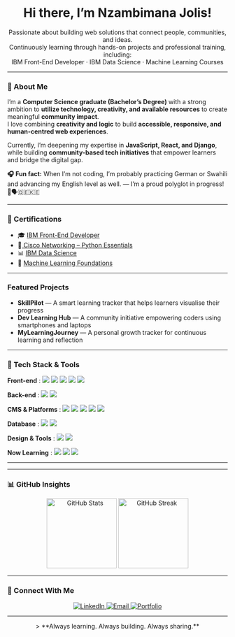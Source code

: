 <!-- ## Hi there 👋
Graduated in Computer Science(Bachelor's degree) with a strong passion for Web development, Artificial Intelligence, machine learning, and data science. I'm learning and building my skills through online courses (IBM front-end developer, IBM Data Science, Machine Learning) and personal projects. I'm excited to connect with like-minded individuals and explore opportunities in the field.

## Skills:

- Programming languages: Python, R, Java, JavaScript, PHP, and SQL 
- Data science tools: Pandas, NumPy, Matplotlib, Scikit-learn, Jupyter Notebook, and IBM Watson Studio
- Machine learning: Supervised and unsupervised learning

## Goals:

- Land an entry-level web developer role, data science role, or research opportunity.
- Continue learning and expanding my skill set in Web Development, Artificial Intelligence, data science and other technologies related to AI and web development

## Let's Connect:
#### Portfolio:
#### Contact & Address:
Location: Isingiro

Email address: nzambimanafranck@gmail.com


**JolisNzamb21st/JolisNzamb21st** is a ✨ _special_ ✨ repository because its `README.md` (this file) appears on your GitHub profile.

Here are some ideas to get you started:

- 🔭 I’m currently working on ...
- 🌱 I’m currently learning ...
- 👯 I’m looking to collaborate on ...
- 🤔 I’m looking for help with ...
- 💬 Ask me about ...
- 📫 How to reach me: ...
- 😄 Pronouns: ...
- ⚡ Fun fact: ...

👋 Hi there! I'm Nzambimana Jolis — a Computer Science graduate with a strong passion for Web Development, Artificial Intelligence, Machine Learning, and Data Science.

💡 I’m continuously building my skills through hands-on personal projects and professional online training, including but not limited to:
- IBM Front-End Developer
- IBM Data Science
- Machine Learning courses

🔧 **Tech Stack**  
- Front-end:
  HTML · CSS · Bootstrap · JavaScript · React  PHP
- Back-end:
  Python · Django
- Data Science Tools: Pandas, NumPy, Matplotlib, Scikit-learn, Jupyter Notebook, IBM Watson Studio  
- Machine Learning: Supervised & Unsupervised Learning  

🎯 **Goals**
- Land an entry-level role in Web Development, Data Science, or research opportunity.
- Continuously expand my knowledge in AI, Web Technologies, and Software Development.

🌐**Let’s Connect!**
[Portfolio](https://jolisnzamb21st.github.io/My-portifolio/) | [WhatsApp](https://wa.me/256789172498)  

📍 Location: Isingiro -->




<h1 align="center"> Hi there, I’m Nzambimana Jolis!</h1>

<p align="center">
   Passionate about building web solutions that connect people, communities, and ideas.<br>
   Continuously learning through hands-on projects and professional training, including:<br>
   IBM Front-End Developer ·  IBM Data Science ·  Machine Learning Courses
</p>

---

### 🧠 About Me
I’m a **Computer Science graduate (Bachelor’s Degree)** with a strong ambition to **utilize technology, creativity, and available resources** to create meaningful **community impact**.  
I love combining **creativity and logic** to build **accessible, responsive, and human-centred web experiences**.  

Currently, I’m deepening my expertise in **JavaScript, React, and Django**, while building **community-based tech initiatives** that empower learners and bridge the digital gap.

**🎧 Fun fact:** When I’m not coding, I’m probably practicing German or Swahili and advancing my English level as well. — I’m a proud polyglot in progress! 🧠🗣️🇩🇪🇰🇪

---

### 🏅 Certifications
- 🎓 [IBM Front-End Developer](https://www.credly.com/badges/3ed6f1cc-be5e-4e93-a852-103a52490789) 
- 🐍[ Cisco Networking – Python Essentials](https://www.credly.com/badges/7811a030-ab09-4455-9c70-1efc1f7f64f3)
- 📊 [IBM Data Science](https://www.credly.com/badges/3ed6f1cc-be5e-4e93-a852-103a52490789)  
- 🤖 [Machine Learning Foundations](https://www.coursera.org/account/accomplishments/certificate/#)

---

###  Featured Projects
-  **SkillPilot** — A smart learning tracker that helps learners visualise their progress  
-  **Dev Learning Hub** — A community initiative empowering coders using smartphones and laptops  
-  **MyLearningJourney** — A personal growth tracker for continuous learning and reflection  

---

### 🔧 Tech Stack & Tools

<p align="center">
  
**Front-end** :       <img src="https://img.shields.io/badge/HTML5-E34F26?style=for-the-badge&logo=html5&logoColor=white"/> 
<img src="https://img.shields.io/badge/CSS3-1572B6?style=for-the-badge&logo=css3&logoColor=white"/> 
<img src="https://img.shields.io/badge/Bootstrap-7952B3?style=for-the-badge&logo=bootstrap&logoColor=white"/> 
<img src="https://img.shields.io/badge/JavaScript-F7DF1E?style=for-the-badge&logo=javascript&logoColor=black"/> 
<img src="https://img.shields.io/badge/React-61DAFB?style=for-the-badge&logo=react&logoColor=black"/>

**Back-end** :        <img src="https://img.shields.io/badge/Python-3776AB?style=for-the-badge&logo=python&logoColor=white"/> 
<img src="https://img.shields.io/badge/Django-092E20?style=for-the-badge&logo=django&logoColor=white"/>

**CMS & Platforms** : <img src="https://img.shields.io/badge/WordPress-21759B?style=for-the-badge&logo=wordpress&logoColor=white"/> 
<img src="https://img.shields.io/badge/Git-F05032?style=for-the-badge&logo=git&logoColor=white"/> 
<img src="https://img.shields.io/badge/GitHub-181717?style=for-the-badge&logo=github&logoColor=white"/> 
<img src="https://img.shields.io/badge/Netlify-00C7B7?style=for-the-badge&logo=netlify&logoColor=white"/> 
<img src="https://img.shields.io/badge/Render-46E3B7?style=for-the-badge&logo=render&logoColor=black"/>

**Database** :        <img src="https://img.shields.io/badge/SQLite-003B57?style=for-the-badge&logo=sqlite&logoColor=white"/> 
<img src="https://img.shields.io/badge/MySQL-4479A1?style=for-the-badge&logo=mysql&logoColor=white"/>

**Design & Tools** :  <img src="https://img.shields.io/badge/VS_Code-0078D4?style=for-the-badge&logo=visualstudiocode&logoColor=white"/> 
<img src="https://img.shields.io/badge/Figma-F24E1E?style=for-the-badge&logo=figma&logoColor=white"/>

**Now Learning** :    <img src="https://img.shields.io/badge/Tailwind_CSS-38B2AC?style=for-the-badge&logo=tailwind-css&logoColor=white"/> 
<img src="https://img.shields.io/badge/Node.js-339933?style=for-the-badge&logo=nodedotjs&logoColor=white"/> 
<img src="https://img.shields.io/badge/REST_API-005571?style=for-the-badge"/>

</p>

---

<p align="center">
  <!-- Visual tech badges (you can uncomment if you want them visible) -->
  <!--
  ![JavaScript](https://img.shields.io/badge/JavaScript-F7DF1E?style=for-the-badge&logo=javascript&logoColor=black)
  ![React](https://img.shields.io/badge/React-20232A?style=for-the-badge&logo=react&logoColor=61DAFB)
  ![Django](https://img.shields.io/badge/Django-092E20?style=for-the-badge&logo=django&logoColor=white)
  ![Figma](https://img.shields.io/badge/Figma-F24E1E?style=for-the-badge&logo=figma&logoColor=white)
  -->
</p>

---

### 📊 GitHub Insights
<p align="center">
  <img src="https://github-readme-stats.vercel.app/api?username=JolisNzamb21st&show_icons=true&theme=tokyonight" alt="GitHub Stats" height="160"/>
  <img src="https://jolis-github-readme-streak-stats.vercel.app/?user=JolisNzamb21st&theme=tokyonight" alt="GitHub Streak" height="160"/>
</p>

---

### 🤝 Connect With Me
<p align="center">
  <a href="https://www.linkedin.com/in/jolis-nzambimana-849148152/" target="_blank">
    <img src="https://img.shields.io/badge/LinkedIn-%230A66C2.svg?style=for-the-badge&logo=linkedin&logoColor=white" alt="LinkedIn"/>
  </a>
  <a href="mailto:nzambimanafranck@gmail.com" target="_blank">
    <img src="https://img.shields.io/badge/Email-D14836?style=for-the-badge&logo=gmail&logoColor=white" alt="Email"/>
  </a>
  <a href="https://jolisnzamb21st.github.io/My-portifolio/" target="_blank">
    <img src="https://img.shields.io/badge/Portfolio-%2312100E.svg?style=for-the-badge&logo=firefox&logoColor=white" alt="Portfolio"/>
  </a>
</p>

---

<p align="center">
   > **Always learning. Always building. Always sharing.**
</p>
